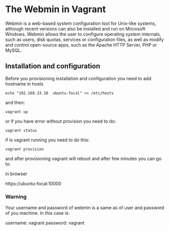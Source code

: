 # The Webmin in Vagrant

Webmin is a web-based system configuration tool for Unix-like systems,
although recent versions can also be installed and run on Microsoft Windows.
Webmin allows the user to configure operating system internals, such as users, 
disk quotas, services or configuration files, as well as modify and control 
open-source apps, such as the Apache HTTP Server, PHP or MySQL.

## Installation and configuration

Before you provisioning installation and configuration you need to add hostname in hosts

```
echo "192.168.33.10  ubuntu-focal" >> /etc/hosts
```
and then:

```
vagrant up
```
or if you have error without provision you need to do:

```
vagrant status
```
if is vagrant running you need to do this:

```
vagrant provision
```
and after provisioning vagrant will reboot and after few minutes you can go to:

in browser 

https://ubuntu-focal:10000

### Warning

Your username and password of webmin is a same as of user and password of you machine.
In this case is:

username: vagrant
password: vagrant
